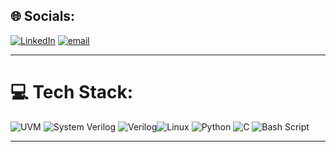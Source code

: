 
## 🌐 Socials:
[![LinkedIn](https://custom-icon-badges.demolab.com/badge/LinkedIn-0A66C2?logo=linkedin-white&logoColor=fff)](https://www.linkedin.com/in/omkar-bhat/)
[![email](https://img.shields.io/badge/Email-D14836?logo=gmail&logoColor=white)](mailto:omkarbhat2003@gmail.com) 


---
# 💻 Tech Stack:
![UVM](https://img.shields.io/badge/UVM-white?style=for-the-badge&color=%23000000) ![System Verilog](https://img.shields.io/badge/System_Verilog-white?style=for-the-badge&color=%23000000) ![Verilog](https://img.shields.io/badge/Verilog-white?style=for-the-badge&color=%23000000)![Linux](https://img.shields.io/badge/Linux-white?style=for-the-badge&logo=Linux&color=black) ![Python](https://img.shields.io/badge/Python-white?style=for-the-badge&logo=Python&color=%23000000) ![C](https://img.shields.io/badge/C%20language-white?style=for-the-badge&logo=C&color=%23000000) ![Bash Script](https://img.shields.io/badge/bash_script-%23121011.svg?style=for-the-badge&logo=gnu-bash&logoColor=white)

---
